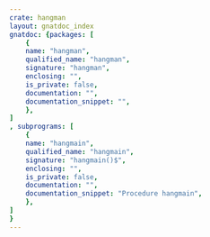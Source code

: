 ```yaml
---
crate: hangman
layout: gnatdoc_index
gnatdoc: {packages: [
    {
    name: "hangman",
    qualified_name: "hangman",
    signature: "hangman",
    enclosing: "",
    is_private: false,
    documentation: "",
    documentation_snippet: "",
    },
]
, subprograms: [
    {
    name: "hangmain",
    qualified_name: "hangmain",
    signature: "hangmain()$",
    enclosing: "",
    is_private: false,
    documentation: "",
    documentation_snippet: "Procedure hangmain",
    },
]
}
---
```

